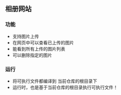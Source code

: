 ## 相册网站

### 功能
* 支持图片上传
* 在网页中可以查看已上传的图片
* 能看到所有上传的图片列表
* 可以删除指定的图片

### 运行
* 将可执行文件都编译到 当前仓库的根目录下
* 运行时，也是基于当前仓库的根目录执行可执行文件！